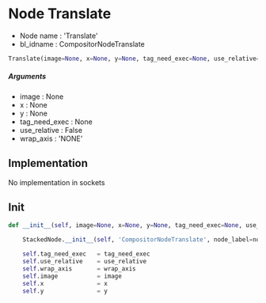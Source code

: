 # Node Translate

- Node name : 'Translate'
- bl_idname : CompositorNodeTranslate


``` python
Translate(image=None, x=None, y=None, tag_need_exec=None, use_relative=False, wrap_axis='NONE', node_label=None, node_color=None)
```
##### Arguments

- image : None
- x : None
- y : None
- tag_need_exec : None
- use_relative : False
- wrap_axis : 'NONE'

## Implementation

No implementation in sockets

## Init

``` python
def __init__(self, image=None, x=None, y=None, tag_need_exec=None, use_relative=False, wrap_axis='NONE', node_label=None, node_color=None):

    StackedNode.__init__(self, 'CompositorNodeTranslate', node_label=node_label, node_color=node_color)

    self.tag_need_exec   = tag_need_exec
    self.use_relative    = use_relative
    self.wrap_axis       = wrap_axis
    self.image           = image
    self.x               = x
    self.y               = y
```
